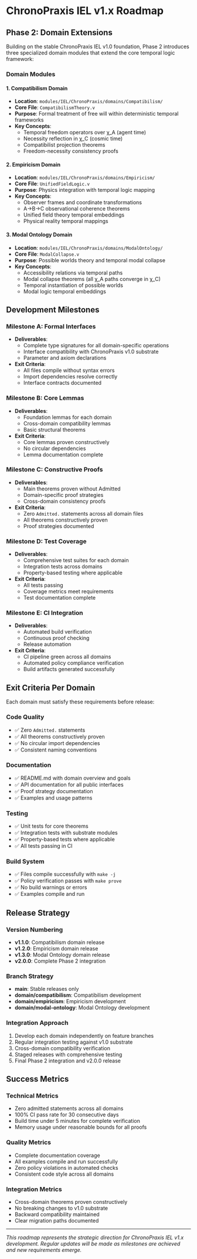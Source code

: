 # ChronoPraxis IEL v1.x Roadmap

## Phase 2: Domain Extensions

Building on the stable ChronoPraxis IEL v1.0 foundation, Phase 2 introduces three specialized domain modules that extend the core temporal logic framework:

### Domain Modules

#### 1. Compatibilism Domain
- **Location**: `modules/IEL/ChronoPraxis/domains/Compatibilism/`
- **Core File**: `CompatibilismTheory.v`
- **Purpose**: Formal treatment of free will within deterministic temporal frameworks
- **Key Concepts**:
  - Temporal freedom operators over χ_A (agent time)
  - Necessity reflection in χ_C (cosmic time)
  - Compatibilist projection theorems
  - Freedom-necessity consistency proofs

#### 2. Empiricism Domain  
- **Location**: `modules/IEL/ChronoPraxis/domains/Empiricism/`
- **Core File**: `UnifiedFieldLogic.v`
- **Purpose**: Physics integration with temporal logic mapping
- **Key Concepts**:
  - Observer frames and coordinate transformations
  - A→B→C observational coherence theorems
  - Unified field theory temporal embeddings
  - Physical reality temporal mappings

#### 3. Modal Ontology Domain
- **Location**: `modules/IEL/ChronoPraxis/domains/ModalOntology/`
- **Core File**: `ModalCollapse.v`
- **Purpose**: Possible worlds theory and temporal modal collapse
- **Key Concepts**:
  - Accessibility relations via temporal paths
  - Modal collapse theorems (all χ_A paths converge in χ_C)
  - Temporal instantiation of possible worlds
  - Modal logic temporal embeddings

## Development Milestones

### Milestone A: Formal Interfaces
- **Deliverables**: 
  - Complete type signatures for all domain-specific operations
  - Interface compatibility with ChronoPraxis v1.0 substrate
  - Parameter and axiom declarations
- **Exit Criteria**:
  - All files compile without syntax errors
  - Import dependencies resolve correctly
  - Interface contracts documented

### Milestone B: Core Lemmas
- **Deliverables**:
  - Foundation lemmas for each domain
  - Cross-domain compatibility lemmas
  - Basic structural theorems
- **Exit Criteria**:
  - Core lemmas proven constructively
  - No circular dependencies
  - Lemma documentation complete

### Milestone C: Constructive Proofs
- **Deliverables**:
  - Main theorems proven without Admitted
  - Domain-specific proof strategies
  - Cross-domain consistency proofs
- **Exit Criteria**:
  - Zero `Admitted.` statements across all domain files
  - All theorems constructively proven
  - Proof strategies documented

### Milestone D: Test Coverage
- **Deliverables**:
  - Comprehensive test suites for each domain
  - Integration tests across domains
  - Property-based testing where applicable
- **Exit Criteria**:
  - All tests passing
  - Coverage metrics meet requirements
  - Test documentation complete

### Milestone E: CI Integration
- **Deliverables**:
  - Automated build verification
  - Continuous proof checking
  - Release automation
- **Exit Criteria**:
  - CI pipeline green across all domains
  - Automated policy compliance verification
  - Build artifacts generated successfully

## Exit Criteria Per Domain

Each domain must satisfy these requirements before release:

### Code Quality
- ✅ Zero `Admitted.` statements
- ✅ All theorems constructively proven
- ✅ No circular import dependencies
- ✅ Consistent naming conventions

### Documentation
- ✅ README.md with domain overview and goals
- ✅ API documentation for all public interfaces  
- ✅ Proof strategy documentation
- ✅ Examples and usage patterns

### Testing
- ✅ Unit tests for core theorems
- ✅ Integration tests with substrate modules
- ✅ Property-based tests where applicable
- ✅ All tests passing in CI

### Build System
- ✅ Files compile successfully with `make -j`
- ✅ Policy verification passes with `make prove`
- ✅ No build warnings or errors
- ✅ Examples compile and run

## Release Strategy

### Version Numbering
- **v1.1.0**: Compatibilism domain release
- **v1.2.0**: Empiricism domain release  
- **v1.3.0**: Modal Ontology domain release
- **v2.0.0**: Complete Phase 2 integration

### Branch Strategy
- **main**: Stable releases only
- **domain/compatibilism**: Compatibilism development
- **domain/empiricism**: Empiricism development  
- **domain/modal-ontology**: Modal Ontology development

### Integration Approach
1. Develop each domain independently on feature branches
2. Regular integration testing against v1.0 substrate
3. Cross-domain compatibility verification
4. Staged releases with comprehensive testing
5. Final Phase 2 integration and v2.0.0 release

## Success Metrics

### Technical Metrics
- Zero admitted statements across all domains
- 100% CI pass rate for 30 consecutive days
- Build time under 5 minutes for complete verification
- Memory usage under reasonable bounds for all proofs

### Quality Metrics  
- Complete documentation coverage
- All examples compile and run successfully
- Zero policy violations in automated checks
- Consistent code style across all domains

### Integration Metrics
- Cross-domain theorems proven constructively
- No breaking changes to v1.0 substrate
- Backward compatibility maintained
- Clear migration paths documented

---

*This roadmap represents the strategic direction for ChronoPraxis IEL v1.x development. Regular updates will be made as milestones are achieved and new requirements emerge.*